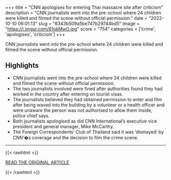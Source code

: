 +++
title = "CNN apologises for entering Thai massacre site after criticism"
description = "CNN journalists went into the pre-school where 24 children were killed and filmed the scene without official permission."
date = "2022-10-10 06:01:13"
slug = "6343b509a5be747b29744bd5"
image = "https://i.imgur.com/61okMwO.jpg"
score = "754"
categories = ['crime', 'apologises', 'criticism']
+++

CNN journalists went into the pre-school where 24 children were killed and filmed the scene without official permission.

## Highlights

- CNN journalists went into the pre-school where 24 children were killed and filmed the scene without official permission.
- The two journalists involved were fined after authorities found they had worked in the country after entering on tourist visas.
- The journalists believed they had obtained permission to enter and film after being waved into the building by a volunteer or a health officer and were unaware the person was not authorised to allow them inside, police chief says.
- Both journalists apologised as did CNN International’s executive vice president and general manager, Mike McCarthy.
- The Foreign Correspondents’ Club of Thailand said it was ‘dismayed’ by CNN’�s coverage and the decision to film the crime scene.

---

{{< rawhtml >}}
  <p class="article-category">
    <a target="_blank" href="https://www.aljazeera.com/news/2022/10/9/cnn-apologises-for-entering-thai-massacre-site-after-criticisms">READ THE ORIGINAL ARTICLE</a>
  </p>
{{< /rawhtml >}}

